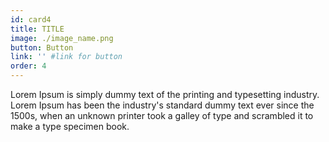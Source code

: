 ```yaml
---
id: card4
title: TITLE
image: ./image_name.png
button: Button
link: '' #link for button
order: 4
---
```


Lorem Ipsum is simply dummy text of the printing and typesetting industry. Lorem Ipsum has been the industry's standard dummy text ever since the 1500s, when an unknown printer took a galley of type and scrambled it to make a type specimen book.
